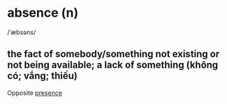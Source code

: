 # absence (n)

/ˈæbsəns/

## the fact of somebody/something not existing or not being available; a lack of something (không có; vắng; thiếu)

Opposite [presence](presence-n.md#the-fact-of-being-in-a-particular-place-or-thing-sự-hiện-diện-sự-có-mặt-hiện-tại-hiện-có)